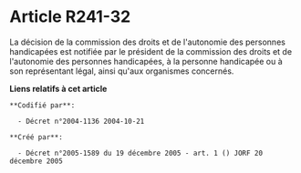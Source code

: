 # Article R241-32

La décision de la commission des droits et de l'autonomie des personnes handicapées est notifiée par le président de la
commission des droits et de l'autonomie des personnes handicapées, à la personne handicapée ou à son représentant légal,
ainsi qu'aux organismes concernés.

**Liens relatifs à cet article**

	**Codifié par**:

	  - Décret n°2004-1136 2004-10-21

	**Créé par**:

	  - Décret n°2005-1589 du 19 décembre 2005 - art. 1 () JORF 20 décembre 2005
